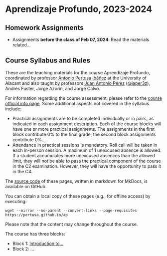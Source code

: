# Aprendizaje Profundo, 2023-2024

## Homework Assignments

- Assignments **before the class of Feb 07, 2024**: Read the materials related...

## Course Syllabus and Rules

These are the teaching materials for the course Aprendizaje Profundo, coordinated by professor [Antonio Pertusa Ibáñez][japerez_url] at the University of Alacant and also taught by professors [Juan Antonio Pérez](japerez_url) ([@japer3z][japerez_twitter]), Andrés Fuster, Jorge Azorín, and Jorge Calvo.

For information regarding the course assessment, please refer to the [course official info page][syllabus]. Some additional aspects not covered in the syllabus include:

[pertusa_url]: https://cvnet.cpd.ua.es/curriculum-breve/es/pertusa-ibanez-antonio-jorge/3472
[japerez_url]: https://cvnet.cpd.ua.es/curriculum-breve/es/perez-ortiz-juan-antonio/15404
[japerez_twitter]: https://twitter.com/japer3z
[syllabus]: https://cvnet.cpd.ua.es/Guia-Docente/GuiaDocente/Index?wcodest=D114&wcodasi=43509&wlengua=es&scaca=2023-24

- Practical assignments are to be completed individually or in pairs, as indicated in each assignment description. Each of the course blocks will have one or more practical assignments. The assignments in the first block contribute 0% to the final grade, the second block assignments contribute 0%...
- Attendance in practical sessions is mandatory. Roll call will be taken in each in-person session. A maximum of 1 unexcused absence is allowed. If a student accumulates more unexcused absences than the allowed limit, they will not be able to pass the practical component of the course in the C2 examination. However, they will have the opportunity to pass it in the C4.

The [source code][source] of these pages, written in markdown for MkDocs, is available on GitHub.

[source]: https://github.com/pertusa/ap

You can obtain a local copy of these pages (e.g., for offline access) by executing:

    wget --mirror --no-parent --convert-links --page-requisites https://pertusa.github.io/ap

Please note that the content may change throughout the course.

The course has three blocks:

* Block 1: [Introduction to...](first.md)
* Block 2: ...
